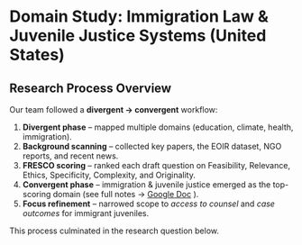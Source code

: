 # Domain Study: Immigration Law & Juvenile Justice Systems (United States)

## Research Process Overview

Our team followed a **divergent → convergent** workflow:

1. **Divergent phase** –
mapped multiple domains (education, climate, health, immigration).  
2. **Background scanning** –
collected key papers, the EOIR dataset, NGO reports, and recent news.  
3. **FRESCO scoring** –
ranked each draft question on
Feasibility, Relevance, Ethics, Specificity, Complexity, and Originality.  
4. **Convergent phase** –
immigration & juvenile justice emerged as the top-scoring domain
(see full notes →
[Google Doc](https://docs.google.com/document/d/1Wo8sHQ3FvOEXaQ5oRqN3xzSI-P6H3Mz-ySBnWYSa9dc/edit?usp=sharing)
).
5. **Focus refinement** –
narrowed scope to *access to counsel* and *case outcomes* for immigrant juveniles.

This process culminated in the research question below.
